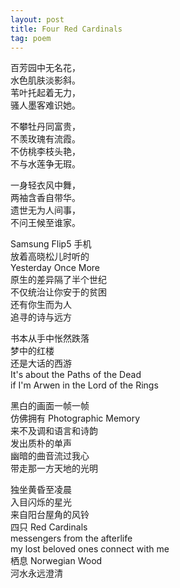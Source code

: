 ```yaml
---
layout: post
title: Four Red Cardinals
tag: poem
---
```


百芳园中无名花，<br />
水色肌肤淡影斜。<br />
苇叶托起着无力，<br />
骚人墨客难识她。

不攀牡丹同富贵，<br />
不羡玫瑰有流霞。<br />
不仿桃李枝头艳，<br />
不与水莲争无瑕。

一身轻衣风中舞，<br />
两袖含香自带华。<br />
遗世无为人间事，<br />
不问王候至谁家。

Samsung Flip5 手机<br />
放着高晓松儿时听的<br />
Yesterday Once More<br />
原生的差异隔了半个世纪<br />
不仅统治让你安于的贫困<br />
还有你生而为人<br />
追寻的诗与远方

书本从手中怅然跌落<br />
梦中的红楼<br />
还是大话的西游<br />
It's about the Paths of the Dead<br />
if I'm Arwen in the Lord of the Rings

黑白的画面一帧一帧<br />
仿佛拥有 Photographic Memory<br />
来不及调和语言和诗韵<br />
发出质朴的单声<br />
幽暗的曲音流过我心<br />
带走那一方天地的光明

独坐黄昏至凌晨<br />
入目闪烁的星光<br />
来自阳台屋角的风铃<br />
四只 Red Cardinals<br />
messengers from the afterlife<br />
my lost beloved ones connect with me<br />
栖息 Norwegian Wood<br />
河水永远澄清